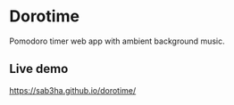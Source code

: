 # Dorotime
Pomodoro timer web app with ambient background music.

## Live demo
https://sab3ha.github.io/dorotime/
